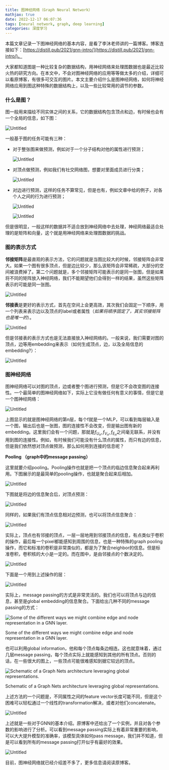 ```yaml
---
title: 图神经网络（Graph Neural Network）
mathjax: true
date: 2022-12-17 06:07:36
tags: [neural network, graph, deep learning]
categories: 深度学习
---
```


本篇文章记录一下图神经网络的基本内容，是看了李沐老师讲的一篇博客。博客连接如下：[https://distill.pub/2021/gnn-intro/](https://distill.pub/2021/gnn-intro/)。
<!--more-->

大家都知道图是一种比较复杂的数据结构，用神经网络来处理图数据也是最近比较火热的研究方向。在本文中，不会对图神经网络的应用等等做太多的介绍，详细可以看原博客，有很多可交互的图片。本文主要介绍什么是图神经网络，如何将神经网络应用到图这种特殊的数据结构上，以及一些比较常用的调节的参数。

### 什么是图？

图一般用来描绘不同实体之间的关系，它的数据结构包含顶点和边，有时候也会有一个全局的信息，如下图：

![Untitled](https://evolution-video.oss-cn-beijing.aliyuncs.com/wlsdzyzl_hexo/%E5%9B%BE%E7%A5%9E%E7%BB%8F%E7%BD%91%E7%BB%9C%EF%BC%88Graph%20Neural%20Network%EF%BC%89%20c3afe36d752b4d0f957c59f23c82a974/Untitled.png)

一般基于图的任务可能有三种：

- 对于整张图来做预测，例如对于一个分子结构对他的属性进行预测；
    
    ![Untitled](https://evolution-video.oss-cn-beijing.aliyuncs.com/wlsdzyzl_hexo/%E5%9B%BE%E7%A5%9E%E7%BB%8F%E7%BD%91%E7%BB%9C%EF%BC%88Graph%20Neural%20Network%EF%BC%89%20c3afe36d752b4d0f957c59f23c82a974/Untitled%201.png)
    
- 对顶点做预测，例如我们有社交网络图，想要对里面成员进行分类；
    
    ![Untitled](https://evolution-video.oss-cn-beijing.aliyuncs.com/wlsdzyzl_hexo/%E5%9B%BE%E7%A5%9E%E7%BB%8F%E7%BD%91%E7%BB%9C%EF%BC%88Graph%20Neural%20Network%EF%BC%89%20c3afe36d752b4d0f957c59f23c82a974/Untitled%202.png)
    
- 对边进行预测，这样的任务不算常见，但是也有，例如文章中给的例子，对各个人之间的行为进行预测；
    
    ![Untitled](https://evolution-video.oss-cn-beijing.aliyuncs.com/wlsdzyzl_hexo/%E5%9B%BE%E7%A5%9E%E7%BB%8F%E7%BD%91%E7%BB%9C%EF%BC%88Graph%20Neural%20Network%EF%BC%89%20c3afe36d752b4d0f957c59f23c82a974/Untitled%203.png)
    
    ![Untitled](https://evolution-video.oss-cn-beijing.aliyuncs.com/wlsdzyzl_hexo/%E5%9B%BE%E7%A5%9E%E7%BB%8F%E7%BD%91%E7%BB%9C%EF%BC%88Graph%20Neural%20Network%EF%BC%89%20c3afe36d752b4d0f957c59f23c82a974/Untitled%204.png)
    

但是很明显，一般这样的数据并不适合放到神经网络中去处理，神经网络最适合处理的是矩阵和向量，这个就是用神经网络来处理图数据的挑战。

### 图的表示方式

**邻接矩阵**是最直观的表示方法，它的问题就是当图比较大的时候，邻接矩阵会非常大。如果一个图有很多顶点，但是边比较少，那么该矩阵会非常稀疏，大部分的空间被浪费掉了。第二个问题就是，多个邻接矩阵可能表示的是同一张图，但是如果将不同的矩阵放入神经网络，我们不能期望他们会得到一样的结果，虽然这些矩阵表示的可能是同一张图。

![Untitled](https://evolution-video.oss-cn-beijing.aliyuncs.com/wlsdzyzl_hexo/%E5%9B%BE%E7%A5%9E%E7%BB%8F%E7%BD%91%E7%BB%9C%EF%BC%88Graph%20Neural%20Network%EF%BC%89%20c3afe36d752b4d0f957c59f23c82a974/Untitled%205.png)

**邻接表**是更好的表示方式，首先在空间上会更高效，其次我们会固定一下顺序，用一个列表来表示边以及顶点的label或者属性（*如果将顺序固定了，其实邻接矩阵也是唯一的*）。

![Untitled](https://evolution-video.oss-cn-beijing.aliyuncs.com/wlsdzyzl_hexo/%E5%9B%BE%E7%A5%9E%E7%BB%8F%E7%BD%91%E7%BB%9C%EF%BC%88Graph%20Neural%20Network%EF%BC%89%20c3afe36d752b4d0f957c59f23c82a974/Untitled%206.png)

但是邻接表的表示方式也是无法直接放入神经网络的。一般来说，我们需要对图的顶点，边等用embedding来表示（如何生成顶点，边，以及全局信息的embedding?）：

![Untitled](https://evolution-video.oss-cn-beijing.aliyuncs.com/wlsdzyzl_hexo/%E5%9B%BE%E7%A5%9E%E7%BB%8F%E7%BD%91%E7%BB%9C%EF%BC%88Graph%20Neural%20Network%EF%BC%89%20c3afe36d752b4d0f957c59f23c82a974/Untitled%207.png)

### 图神经网络

图神经网络可以对图的顶点，边或者整个图进行预测，但是它不会改变图的连接性。一个最简单的图神经网络如下，实际上它没有做任何有意义的事情，但是它是一个图神经网络：

![Untitled](https://evolution-video.oss-cn-beijing.aliyuncs.com/wlsdzyzl_hexo/%E5%9B%BE%E7%A5%9E%E7%BB%8F%E7%BD%91%E7%BB%9C%EF%BC%88Graph%20Neural%20Network%EF%BC%89%20c3afe36d752b4d0f957c59f23c82a974/Untitled%208.png)

上图显示的就是图神经网络的第n层，每个f就是一个MLP，可以看到每层输入是一个图，输出后也是一张图，图的连接性不会改变，但是输出图有新的embedding。这里我们会有一个问题，那就是$f_{U_n}, f_{V_n}, f_{E_n}$之间毫无联系，并没有用到图的连接性。例如，有时候我们可能没有什么顶点的属性，而只有边的信息，但是我们依然想对顶点做预测，那么如何用到连接的信息呢？

**Pooling （graph中的message passing）**

这里就要介绍pooling。Pooling操作也就是把一个顶点的临边信息聚合起来再利用。下图展示的是最简单的pooling操作，也就是聚合起来后相加。

![Untitled](https://evolution-video.oss-cn-beijing.aliyuncs.com/wlsdzyzl_hexo/%E5%9B%BE%E7%A5%9E%E7%BB%8F%E7%BD%91%E7%BB%9C%EF%BC%88Graph%20Neural%20Network%EF%BC%89%20c3afe36d752b4d0f957c59f23c82a974/Untitled%209.png)

下图就是将边的信息聚合后，对顶点预测：

![Untitled](https://evolution-video.oss-cn-beijing.aliyuncs.com/wlsdzyzl_hexo/%E5%9B%BE%E7%A5%9E%E7%BB%8F%E7%BD%91%E7%BB%9C%EF%BC%88Graph%20Neural%20Network%EF%BC%89%20c3afe36d752b4d0f957c59f23c82a974/Untitled%2010.png)

同样的，如果我们有顶点信息相对边预测，也可以将顶点信息聚合：

![Untitled](https://evolution-video.oss-cn-beijing.aliyuncs.com/wlsdzyzl_hexo/%E5%9B%BE%E7%A5%9E%E7%BB%8F%E7%BD%91%E7%BB%9C%EF%BC%88Graph%20Neural%20Network%EF%BC%89%20c3afe36d752b4d0f957c59f23c82a974/Untitled%2011.png)

实际上，顶点也有邻接的顶点，一层一层地用到邻接顶点的信息，有点类似于卷积的操作，最后每一个pixel都能感知到周围的信息，也是一种特殊的graph pooling操作，而它和标准的卷积是非常类似的，都是为了聚合neighbor的信息。但是标准卷积，卷积核的大小是一定的。而在图中，是由邻接点的个数决定的。

![Untitled](https://evolution-video.oss-cn-beijing.aliyuncs.com/wlsdzyzl_hexo/%E5%9B%BE%E7%A5%9E%E7%BB%8F%E7%BD%91%E7%BB%9C%EF%BC%88Graph%20Neural%20Network%EF%BC%89%20c3afe36d752b4d0f957c59f23c82a974/Untitled%2012.png)

下面是一个用到上述操作的层：

![Untitled](https://evolution-video.oss-cn-beijing.aliyuncs.com/wlsdzyzl_hexo/%E5%9B%BE%E7%A5%9E%E7%BB%8F%E7%BD%91%E7%BB%9C%EF%BC%88Graph%20Neural%20Network%EF%BC%89%20c3afe36d752b4d0f957c59f23c82a974/Untitled%2013.png)

实际上，message passing的方式是非常灵活的。我们也可以将顶点与边的信息，甚至是global embedding的信息聚合。下面给出几种不同的message passing的方式：

![Some of the different ways we might combine edge and node representation in a GNN layer.](https://evolution-video.oss-cn-beijing.aliyuncs.com/wlsdzyzl_hexo/%E5%9B%BE%E7%A5%9E%E7%BB%8F%E7%BD%91%E7%BB%9C%EF%BC%88Graph%20Neural%20Network%EF%BC%89%20c3afe36d752b4d0f957c59f23c82a974/Untitled%2014.png)

Some of the different ways we might combine edge and node representation in a GNN layer.

也可以利用global information，他和每个顶点每条边相连。这也就意味着，通过几层message passing，每个顶点实际上就能感知到其他的所有顶点。否则的话，在一些很大的图上，一些顶点可能很难感知到据它较远的顶点。

![Schematic of a Graph Nets architecture leveraging global representations.](https://evolution-video.oss-cn-beijing.aliyuncs.com/wlsdzyzl_hexo/%E5%9B%BE%E7%A5%9E%E7%BB%8F%E7%BD%91%E7%BB%9C%EF%BC%88Graph%20Neural%20Network%EF%BC%89%20c3afe36d752b4d0f957c59f23c82a974/Untitled%2015.png)

Schematic of a Graph Nets architecture leveraging global representations.

上述方法的一个问题是，不同属性之间的feature vector长度可能不同，但是这个困难可以轻松通过一个线性的transformation解决，或者对他们concatenate。

![Untitled](https://evolution-video.oss-cn-beijing.aliyuncs.com/wlsdzyzl_hexo/%E5%9B%BE%E7%A5%9E%E7%BB%8F%E7%BD%91%E7%BB%9C%EF%BC%88Graph%20Neural%20Network%EF%BC%89%20c3afe36d752b4d0f957c59f23c82a974/Untitled%2016.png)

上述就是一些对于GNN的基本介绍。原博客中还给出了一个实例，并且对各个参数的影响进行了分析。可以看到message passing实际上有着非常重要的影响，可以大大提升模型的准确率，该模型具体如何pass message，我们并不知道，但是可以看到所有的message passing打开似乎有最好的效果。

![Untitled](https://evolution-video.oss-cn-beijing.aliyuncs.com/wlsdzyzl_hexo/%E5%9B%BE%E7%A5%9E%E7%BB%8F%E7%BD%91%E7%BB%9C%EF%BC%88Graph%20Neural%20Network%EF%BC%89%20c3afe36d752b4d0f957c59f23c82a974/Untitled%2017.png)

目前，图神经网络就已经介绍差不多了，更多信息请阅读原博客。